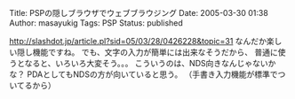 Title: PSPの隠しブラウザでウェブブラウジング
Date: 2005-03-30 01:38
Author: masayukig
Tags: PSP
Status: published

<http://slashdot.jp/article.pl?sid=05/03/28/0426228&topic=31>
なんだか楽しい隠し機能ですね。
でも、文字の入力が簡単には出来なそうだから、
普通に使うとなると、いろいろ大変そう。。。
こういうのは、NDS向きなんじゃないかな？
PDAとしてもNDSの方が向いていると思う。
（手書き入力機能が標準でついてるから）
